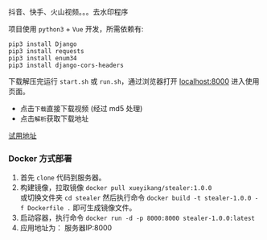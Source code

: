 
抖音、快手、火山视频。。。去水印程序 

项目使用 `python3` + `Vue` 开发，所需依赖有:
```shell script
pip3 install Django
pip3 install requests
pip3 install enum34
pip3 install django-cors-headers
```

下载解压完运行 `start.sh` 或 `run.sh`，通过浏览器打开 [localhost:8000](http://localhost:8000) 进入使用页面。

- 点击`下载`直接下载视频 (经过 md5 处理)
- 点击`解析`获取下载地址

[试用地址](https://tools.qysf.xyz/#/watermark) 

### Docker 方式部署

1. 首先 `clone` 代码到服务器。
2. 构建镜像，拉取镜像 `docker pull xueyikang/stealer:1.0.0` <br/>
或切换文件夹 `cd stealer` 然后执行命令 `docker build -t stealer-1.0.0 -f Dockerfile .` 即可生成镜像文件。
3. 启动容器，执行命令 `docker run -d -p 8000:8000 stealer-1.0.0:latest`
4. 应用地址为： 服务器IP:8000
